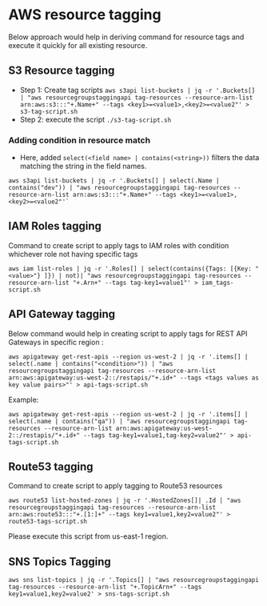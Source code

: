 # AWS resource tagging

Below approach would help in deriving command for resource tags and execute it quickly for all existing resource.

## S3 Resource tagging
* Step 1: Create tag scripts
`aws s3api list-buckets | jq -r '.Buckets[] | "aws resourcegroupstaggingapi tag-resources --resource-arn-list arn:aws:s3:::"+.Name+" --tags <key1>=<value1>,<key2>=<value2"' > s3-tag-script.sh`
* Step 2: execute the script `./s3-tag-script.sh`

### Adding condition in resource match
* Here, added `select(<field name> | contains(<string>))` filters the data matching the string in the field names.
```
aws s3api list-buckets | jq -r '.Buckets[] | select(.Name | contains("dev")) | "aws resourcegroupstaggingapi tag-resources --resource-arn-list arn:aws:s3:::"+.Name+" --tags <key1>=<value1>,<key2>=<value2"'`
```

## IAM Roles tagging
Command to create script to apply tags to IAM roles with condition whichever role not having specific tags
```
aws iam list-roles | jq -r '.Roles[] | select(contains({Tags: [{Key: "<value>"} ]}) | not)| "aws resourcegroupstaggingapi tag-resources --resource-arn-list "+.Arn+" --tags tag-key1=value1"' > iam_tags-script.sh
``` 

## API Gateway tagging
Below command would help in creating script to apply tags for REST API Gateways in specific region : 
```
aws apigateway get-rest-apis --region us-west-2 | jq -r '.items[] | select(.name | contains("<condition>")) | "aws resourcegroupstaggingapi tag-resources --resource-arn-list arn:aws:apigateway:us-west-2::/restapis/"+.id+" --tags <tags values as key value pairs>"' > api-tags-script.sh
```
Example:
```
aws apigateway get-rest-apis --region us-west-2 | jq -r '.items[] | select(.name | contains("qa")) | "aws resourcegroupstaggingapi tag-resources --resource-arn-list arn:aws:apigateway:us-west-2::/restapis/"+.id+" --tags tag-key1=value1,tag-key2=value2"' > api-tags-script.sh
``` 

## Route53 tagging
Command to create script to apply tagging to Route53 resources
```
aws route53 list-hosted-zones | jq -r '.HostedZones[]| .Id | "aws resourcegroupstaggingapi tag-resources --resource-arn-list arn:aws:route53:::"+.[1:]+" --tags key1=value1,key2=value2"' > route53-tags-script.sh
```
Please execute this script from us-east-1 region.

## SNS Topics Tagging
```
aws sns list-topics | jq -r '.Topics[] | "aws resourcegroupstaggingapi tag-resources --resource-arn-list "+.TopicArn+" --tags key1=value1,key2=value2' > sns-tags-script.sh
```